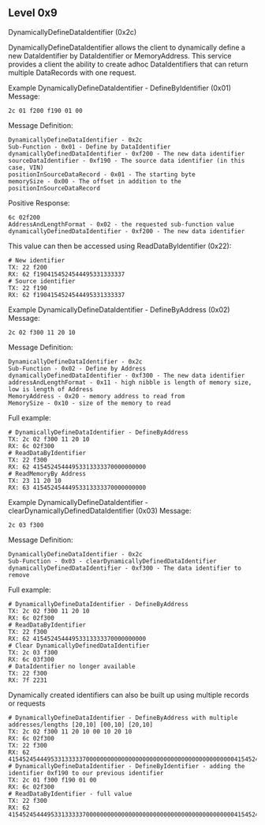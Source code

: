 ## Level 0x9

DynamicallyDefineDataIdentifier (0x2c)

DynamicallyDefineDataIdentifier allows the client to dynamically define a new DataIdentifier by DataIdentifier or
MemoryAddress. This service provides a client the ability to create adhoc DataIdentifiers that can return multiple
DataRecords with one request.

Example DynamicallyDefineDataIdentifier - DefineByIdentifier (0x01)  Message:

`2c 01 f200 f190 01 00`

Message Definition:

```
DynamicallyDefineDataIdentifier - 0x2c
Sub-Function - 0x01 - Define by DataIdentifier
dynamicallyDefinedDataIdentifier - 0xf200 - The new data identifier
sourceDataIdentifier - 0xf190 - The source data identifier (in this case, VIN)
positionInSourceDataRecord - 0x01 - The starting byte
memorySize - 0x00 - The offset in addition to the positionInSourceDataRecord
```

Positive Response:

```
6c 02f200
AddressAndLengthFormat - 0x02 - the requested sub-function value
dynamicallyDefinedDataIdentifier - 0xf200 - The new data identifier
```

This value can then be accessed using ReadDataByIdentifier (0x22):

```
# New identifier
TX: 22 f200
RX: 62 f1904154524544495331333337
# Source identifier
TX: 22 f190
RX: 62 f1904154524544495331333337
```

Example DynamicallyDefineDataIdentifier - DefineByAddress (0x02)  Message:

`2c 02 f300 11 20 10`

Message Definition:

```
DynamicallyDefineDataIdentifier - 0x2c
Sub-Function - 0x02 - Define by Address
dynamicallyDefinedDataIdentifier - 0xf300 - The new data identifier
addressAndLengthFormat - 0x11 - high nibble is length of memory size, low is length of Address 
MemoryAddress - 0x20 - memory address to read from
MemorySize - 0x10 - size of the memory to read
```

Full example:

```
# DynamicallyDefineDataIdentifier - DefineByAddress
TX: 2c 02 f300 11 20 10
RX: 6c 02f300
# ReadDataByIdentifier 
TX: 22 f300
RX: 62 41545245444953313333370000000000
# ReadMemoryBy Address 
TX: 23 11 20 10
RX: 63 41545245444953313333370000000000
```

Example DynamicallyDefineDataIdentifier - clearDynamicallyDefinedDataIdentifier (0x03)  Message:

`2c 03 f300`

Message Definition:

```
DynamicallyDefineDataIdentifier - 0x2c
Sub-Function - 0x03 - clearDynamicallyDefinedDataIdentifier
dynamicallyDefinedDataIdentifier - 0xf300 - The data identifier to remove
```

Full example:

```
# DynamicallyDefineDataIdentifier - DefineByAddress
TX: 2c 02 f300 11 20 10
RX: 6c 02f300
# ReadDataByIdentifier 
TX: 22 f300
RX: 62 41545245444953313333370000000000
# Clear DynamicallyDefinedDataIdentifier
TX: 2c 03 f300
RX: 6c 03f300
# DataIdentifier no longer available
TX: 22 f300
RX: 7f 2231
```

Dynamically created identifiers can also be built up using multiple records or requests

```
# DynamicallyDefineDataIdentifier - DefineByAddress with multiple addresses/lengths [20,10] [00,10] [20,10]
TX: 2c 02 f300 11 20 10 00 10 20 10
RX: 6c 02f300
TX: 22 f300
RX: 62 415452454449533133333700000000000000000000000000000000000000000041545245444953313333370000000000
# DynamicallyDefineDataIdentifier - DefineByIdentifier - adding the identifier 0xf190 to our previous identifier
TX: 2c 01 f300 f190 01 00
RX: 6c 02f300
# ReadDataByIdentifier - full value 
TX: 22 f300
RX: 62 415452454449533133333700000000000000000000000000000000000000000041545245444953313333370000000000f1904154524544495331333337
```
